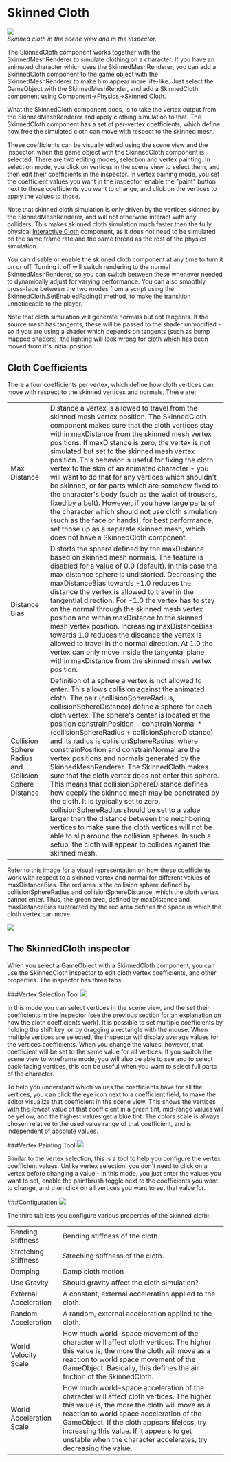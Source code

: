 Skinned Cloth
=============


![](http://docwiki.hq.unity3d.com/uploads/Main/SkinnedCloth.png)  
_Skinned cloth in the scene view and in the inspector._

The <span class=keyword>SkinnedCloth</span> component works together with the <span class=keyword>SkinnedMeshRenderer</span> to simulate clothing on a character. If you have an animated character which uses the SkinnedMeshRenderer, you can add a SkinnedCloth component to the game object with the SkinnedMeshRenderer to make him appear more life-like. Just select the GameObject with the SkinnedMeshRender, and add a SkinnedCloth component using <span class=menu>Component->Physics->Skinned Cloth</span>. 

What the SkinnedCloth component does, is to take the vertex output from the SkinnedMeshRenderer and apply clothing simulation to that. The SkinnedCloth component has a set of per-vertex coefficients, which define how free the simulated cloth can move with respect to the skinned mesh. 

These coefficients can be visually edited using the scene view and the inspector, when the game object with the SkinnedCloth component is selected. There are two editing modes, selection and vertex painting. In selection mode, you click on vertices in the scene view to select them, and then edit their coefficients in the inspector. In vertex paining mode, you set the coefficient values you want in the inspector, enable the "paint" button next to those coefficients you want to change, and click on the vertices to apply the values to those.

Note that skinned cloth simulation is only driven by the vertices skinned by the SkinnedMeshRenderer, and will not otherwise interact with any colliders. This makes skinned cloth simulation much faster then the fully physical [Interactive Cloth](class-interactivecloth.html) component, as it does not need to be simulated on the same frame rate and the same thread as the rest of the physics simulation.

You can disable or enable the skinned cloth component at any time to turn it on or off. Turning it off will switch rendering to the normal SkinnedMeshRenderer, so you can switch between these whenever needed to dynamically adjust for varying performance. You can also smoothly cross-fade between the two modes from a script using the SkinnedCloth.SetEnabledFading() method, to make the transition unnoticeable to the player.

Note that cloth simulation will generate normals but not tangents. If the source mesh has tangents, these will be passed to the shader unmodified - so if you are using a shader which depends on tangents (such as bump mapped shaders), the lighting will look wrong for cloth which has been moved from it's initial position.

Cloth Coefficients
------------------


There a four coefficients per vertex, which define how cloth vertices can move with respect to the skinned vertices and normals. These are:


|  |  |
|--|--|
|<span class=component>Max Distance</span> |Distance a vertex is allowed to travel from the skinned mesh vertex position. The SkinnedCloth component makes sure that the cloth vertices stay within maxDistance from the skinned mesh vertex positions. If maxDistance is zero, the vertex is not simulated but set to the skinned mesh vertex position. This behavior is useful for fixing the cloth vertex to the skin of an animated character - you will want to do that for any vertices which shouldn't be skinned, or for parts which are somehow fixed to the character's body (such as the waist of trousers, fixed by a belt). However, if you have large parts of the character which should not use cloth simulation (such as the face or hands), for best performance, set those up as a separate skinned mesh, which does not have a SkinnedCloth component.|
|<span class=component>Distance Bias</span> |Distorts the sphere defined by the maxDistance based on skinned mesh normals. The feature is disabled for a value of 0.0 (default). In this case the max distance sphere is undistorted. Decreasing the maxDistanceBias towards -1.0 reduces the distance the vertex is allowed to travel in the tangential direction. For -1.0 the vertex has to stay on the normal through the skinned mesh vertex position and within maxDistance to the skinned mesh vertex position.  Increasing maxDistanceBias towards 1.0 reduces the discance the vertex is allowed to travel in the normal direction. At 1.0 the vertex can only move inside the tangental plane within maxDistance from the skinned mesh vertex position.|
|<span class=component>Collision Sphere Radius and Collision Sphere Distance</span> |Definition of a sphere a vertex is not allowed to enter. This allows collision against the animated cloth. The pair (collisionSphereRadius, collisionSphereDistance) define a sphere for each cloth vertex. The sphere's center is located at the position constrainPosition - constrainNormal * (collisionSphereRadius + collisionSphereDistance) and its radius is collisionSphereRadius, where constrainPosition and constrainNormal are the vertex positions and normals generated by the SkinnedMeshRenderer. The SkinnedCloth makes sure that the cloth vertex does not enter this sphere. This means that collisionSphereDistance defines how deeply the skinned mesh may be penetrated by the cloth. It is typically set to zero. collisionSphereRadius should be set to a value larger then the distance between the neighboring vertices to make sure the cloth vertices will not be able to slip around the collision spheres. In such a setup, the cloth will appear to collides against the skinned mesh. | 

Refer to this image for a visual representation on how these coefficients work with respect to a skinned vertex and normal for different values of maxDistanceBias. The red area is the collision sphere defined by collisionSphereRadius and collisionSphereDistance, which the cloth vertex cannot enter. Thus, the green area, defined by maxDistance and maxDistanceBias subtracted by the red area defines the space in which the cloth vertex can move.

![](http://docwiki.hq.unity3d.com/uploads/Main/SkinnedClothCoefficients.png)  

The SkinnedCloth inspector
--------------------------


When you select a GameObject with a SkinnedCloth component, you can use the SkinnedCloth inspector to edit cloth vertex coefficients, and other properties. The inspector has three tabs:

###Vertex Selection Tool
![](http://docwiki.hq.unity3d.com/uploads/Main/SkinnedClothInfo.png)  

In this mode you can select vertices in the scene view, and the set their coefficients in the inspector (see the previous section for an explanation on how the cloth coefficients work). It is possible to set multiple coefficients by holding the shift key, or by dragging a rectangle with the mouse. When multiple vertices are selected, the inspector will display average values for the vertices coefficients. When you change the values, however, that coefficient will be set to the same value for all vertices. If you switch the scene view to wireframe mode, you will also be able to see and to select back-facing vertices, this can be useful when you want to select full parts of the character.

To help you understand which values the coefficients have for all the vertices, you can click the eye icon next to a coefficient field, to make the editor visualize that coefficient in the scene view. This shows the vertices with the lowest value of that coefficient in a green tint, mid-range values will be yellow, and the highest values get a blue tint. The colors scale is always chosen relative to the used value range of that coefficient, and is independent of absolute values.

###Vertex Painting Tool
![](http://docwiki.hq.unity3d.com/uploads/Main/SkinnedClothPaint.png)  

Similar to the vertex selection, this is a tool to help you configure the vertex coefficient values. Unlike vertex selection, you don't need to click on a vertex before changing a value - in this mode, you just enter the values you want to set, enable the paintbrush toggle next to the coefficients you want to change, and then click on all vertices you want to set that value for.

###Configuration
![](http://docwiki.hq.unity3d.com/uploads/Main/SkinnedClothSettings.png)  

The third tab lets you configure various properties of the skinned cloth:


|  |  |
|--|--|
|<span class=component>Bending Stiffness</span> |Bending stiffness of the cloth.|
|<span class=component>Stretching Stiffness</span> |Streching stiffness of the cloth.|
|<span class=component>Damping</span> |Damp cloth motion|
|<span class=component>Use Gravity</span> |Should gravity affect the cloth simulation?|
|<span class=component>External Acceleration</span> |A constant, external acceleration applied to the cloth.|
|<span class=component>Random Acceleration</span> |A random, external acceleration applied to the cloth.|
|<span class=component>World Velocity Scale</span> |How much world-space movement of the character will affect cloth vertices. The higher this value is, the more the cloth will move as a reaction to world space movement of the GameObject. Basically, this defines the air friction of the SkinnedCloth.|
|<span class=component>World Acceleration Scale</span> |How much world-space acceleration of the character will affect cloth vertices. The higher this value is, the more the cloth will move as a reaction to world space acceleration of the GameObject. If the cloth appears lifeless, try increasing this value. If it appears to get unstable when the character accelerates, try decreasing the value.|
